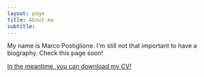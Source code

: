```yaml
---
layout: page
title: About me
subtitle: 
---
```


My name is Marco Postiglione. I'm still not that important to have a biography. Check this page soon!

<p>
  <a href="/CV.pdf" class="button" download><i class="fa fa-download"></i> In the meantime, you can download my CV!</a>
</p>
  
